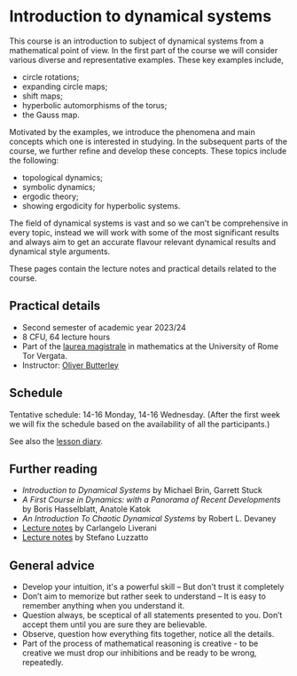 # Introduction to dynamical systems 

This course is an introduction to subject of dynamical systems from a mathematical point of view.
In the first part of the course we will consider various diverse and representative examples. 
These key examples include,

- circle rotations;
- expanding circle maps;
- shift maps;
- hyperbolic automorphisms of the torus;
- the Gauss map.

Motivated by the examples, we introduce the phenomena and main concepts which one is interested in studying.
In the subsequent parts of the course, we further refine and develop these concepts. 
These topics include the following:

- topological dynamics;
- symbolic dynamics;
- ergodic theory;
- showing ergodicity for hyperbolic systems.

The field of dynamical systems is vast and so we can't be comprehensive in every topic, instead we will work with some of the most significant results and always aim to get an accurate flavour relevant dynamical results and dynamical style arguments.

These pages contain the lecture notes and practical details related to the course.

## Practical details

- Second semester of academic year 2023/24
- 8 CFU, 64 lecture hours
- Part of the [laurea magistrale](https://www.mat.uniroma2.it/didattica/magistrale.php) in mathematics at the University of Rome Tor Vergata.
- Instructor: [Oliver Butterley](https://www.mat.uniroma2.it/butterley/)

## Schedule

Tentative schedule: 14-16 Monday, 14-16 Wednesday. (After the first week we will fix the schedule based on the availability of all the participants.)

See also the [lesson diary](/pages/diary).

## Further reading

- _Introduction to Dynamical Systems_ by Michael Brin, Garrett Stuck
- _A First Course in Dynamics: with a Panorama of Recent Developments_ by Boris Hasselblatt, Anatole Katok
- _An Introduction To Chaotic Dynamical Systems_ by Robert L. Devaney
- [Lecture notes](https://www.mat.uniroma2.it/~liverani/SysDyn21/book.pdf) by Carlangelo Liverani
- [Lecture notes](https://www.dropbox.com/s/5zm9v4epxwvfco5/DynSysLectureNotes%20SISSA%202021.pdf?dl=0) by Stefano Luzzatto 

## General advice

- Develop your intuition, it's a powerful skill – But don’t trust it completely
- Don’t aim to memorize but rather seek to understand – It is easy to remember anything when you understand it.
- Question always, be sceptical of all statements presented to you. Don’t accept them until you are sure they are believable.
- Observe, question how everything fits together, notice all the details.
- Part of the process of mathematical reasoning is creative - to be creative we must drop our inhibitions and be ready to be wrong, repeatedly.
                                              
